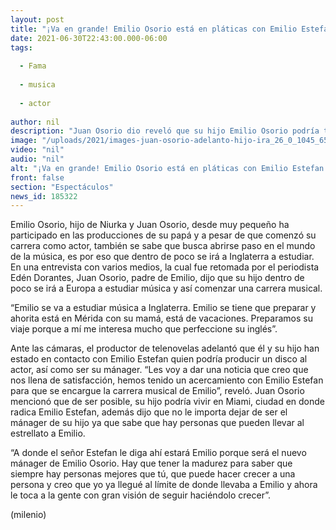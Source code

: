 ```yaml
---
layout: post
title: "¡Va en grande! Emilio Osorio está en pláticas con Emilio Estefan para que sea su mánager"
date: 2021-06-30T22:43:00.000-06:00
tags:
  
  - Fama
  
  - musica
  
  - actor
  
author: nil
description: "Juan Osorio dio reveló que su hijo Emilio Osorio podría trabajar pronto con el productor musical Emilio Estefan. "
image: "/uploads/2021/images-juan-osorio-adelanto-hijo-ira_26_0_1045_650.jpg"
video: "nil"
audio: "nil"
alt: "¡Va en grande! Emilio Osorio está en pláticas con Emilio Estefan para que sea su mánager"
front: false
section: "Espectáculos"
news_id: 185322
---
```


Emilio Osorio, hijo de Niurka y Juan Osorio, desde muy pequeño ha participado en las producciones de su papá y a pesar de que comenzó su carrera como actor, también se sabe que busca abrirse paso en el mundo de la música, es por eso que dentro de poco se irá a Inglaterra a estudiar. 
En una entrevista con varios medios, la cual fue retomada por el periodista Edén Dorantes, Juan Osorio, padre de Emilio, dijo que su hijo dentro de poco se irá a Europa a estudiar música y así comenzar una carrera musical. 

“Emilio se va a estudiar música a Inglaterra. Emilio se tiene que preparar y ahorita está en Mérida con su mamá, está de vacaciones. Preparamos su viaje porque a mí me interesa mucho que perfeccione su inglés”. 

Ante las cámaras, el productor de telenovelas adelantó que él y su hijo han estado en contacto con Emilio Estefan quien podría producir un disco al actor, así como ser su mánager. 
“Les voy a dar una noticia que creo que nos llena de satisfacción, hemos tenido un acercamiento con Emilio Estefan para que se encargue la carrera musical de Emilio”, reveló. 
Juan Osorio mencionó que de ser posible, su hijo podría vivir en Miami, ciudad en donde radica Emilio Estefan, además dijo que no le importa dejar de ser el mánager de su hijo ya que sabe que hay personas que pueden llevar al estrellato a Emilio. 

“A donde el señor Estefan le diga ahí estará Emilio porque será el nuevo mánager de Emilio Osorio. Hay que tener la madurez para saber que siempre hay personas mejores que tú, que puede hacer crecer a una persona y creo que yo ya llegué al límite de donde llevaba a Emilio y ahora le toca a la gente con gran visión de seguir haciéndolo crecer”. 

(milenio)
